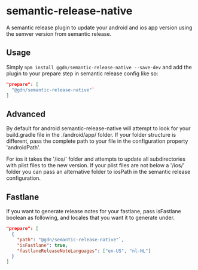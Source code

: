 # semantic-release-native

A semantic release plugin to update your android and ios app version using the semver version from semantic release.

## Usage

Simply `npm install @gdn/semantic-release-native --save-dev` and add the plugin to your prepare step in semantic release config like so:

```json
"prepare": [
  "@gdn/semantic-release-native"`
]
```
## Advanced

By default for android semantic-release-native will attempt to look for your build.gradle file in the ./android/app/ folder. If your folder structure is different, pass the complete path to your file in the configuration property 'androidPath'.

For ios it takes the '/ios/' folder and attempts to update all subdirectories with plist files to the new version. If your plist files are not below a '/ios/' folder you can pass an alternative folder to iosPath in the semantic release configuration.

## Fastlane

If you want to generate release notes for your fastlane, pass isFastlane boolean as following, and locales that you want it to generate under.

```json
"prepare": [
  {
    "path": "@gdn/semantic-release-native"`,
    "isFastlane": true,
    "fastlaneReleaseNoteLanguages": ["en-US", "nl-NL"]
  }
]
```
